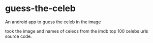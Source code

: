 # guess-the-celeb
An android app to guess the celeb in the image

took the image and names of celecs from the imdb top 100 celebs urls source code.
